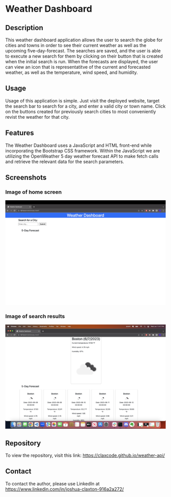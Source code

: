 # Weather Dashboard

## Description

This weather dashboard application allows the user to search the globe for cities and towns in order to see their current weather as well as the upcoming five-day-forecast. The searches are saved, and the user is able to execute a new search for them by clicking on their button that is created when the initial search is run. When the forecasts are displayed, the user can view an icon that is representatitve of the current and forecasted weather, as well as the temperature, wind speed, and humidity.

## Usage

Usage of this application is simple. Just visit the deployed website, target the search bar to search for a city, and enter a valid city or town name. Click on the buttons created for previously search cities to most conveniently revist the weather for that city.

## Features

The Weather Dashboard uses a JavaScript and HTML front-end while incorporating the Bootstrap CSS framework. Within the JavaScript we are utilizing the OpenWeather 5 day weather forecast API to make fetch calls and retrieve the relevant data for the search parameters.

## Screenshots

### Image of home screen

![Image of home screen](./assets/Screenshot%202023-06-07%20at%209.16.41%20PM.png)



### Image of search results

![Image of search results](./assets/Screenshot%202023-06-07%20at%209.17.59%20PM.png)


## Repository

To view the repository, visit this link: https://claxcode.github.io/weather-api/

## Contact

To contact the author, please use LinkedIn at https://www.linkedin.com/in/joshua-claxton-916a2a272/